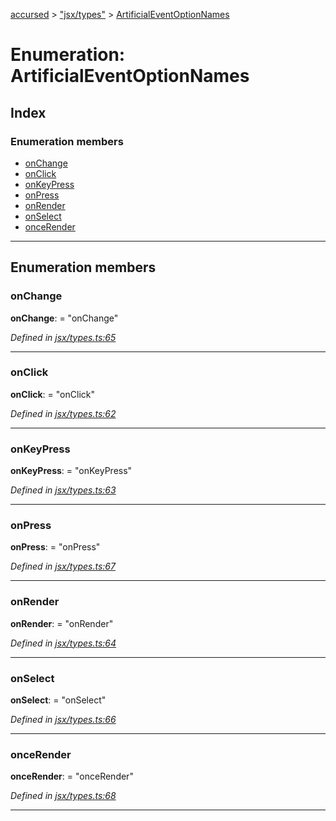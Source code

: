 [accursed](../README.md) > ["jsx/types"](../modules/_jsx_types_.md) > [ArtificialEventOptionNames](../enums/_jsx_types_.artificialeventoptionnames.md)

# Enumeration: ArtificialEventOptionNames

## Index

### Enumeration members

* [onChange](_jsx_types_.artificialeventoptionnames.md#onchange)
* [onClick](_jsx_types_.artificialeventoptionnames.md#onclick)
* [onKeyPress](_jsx_types_.artificialeventoptionnames.md#onkeypress)
* [onPress](_jsx_types_.artificialeventoptionnames.md#onpress)
* [onRender](_jsx_types_.artificialeventoptionnames.md#onrender)
* [onSelect](_jsx_types_.artificialeventoptionnames.md#onselect)
* [onceRender](_jsx_types_.artificialeventoptionnames.md#oncerender)

---

## Enumeration members

<a id="onchange"></a>

###  onChange

**onChange**:  = "onChange"

*Defined in [jsx/types.ts:65](https://github.com/cancerberoSgx/accursed/blob/978b980/src/jsx/types.ts#L65)*

___
<a id="onclick"></a>

###  onClick

**onClick**:  = "onClick"

*Defined in [jsx/types.ts:62](https://github.com/cancerberoSgx/accursed/blob/978b980/src/jsx/types.ts#L62)*

___
<a id="onkeypress"></a>

###  onKeyPress

**onKeyPress**:  = "onKeyPress"

*Defined in [jsx/types.ts:63](https://github.com/cancerberoSgx/accursed/blob/978b980/src/jsx/types.ts#L63)*

___
<a id="onpress"></a>

###  onPress

**onPress**:  = "onPress"

*Defined in [jsx/types.ts:67](https://github.com/cancerberoSgx/accursed/blob/978b980/src/jsx/types.ts#L67)*

___
<a id="onrender"></a>

###  onRender

**onRender**:  = "onRender"

*Defined in [jsx/types.ts:64](https://github.com/cancerberoSgx/accursed/blob/978b980/src/jsx/types.ts#L64)*

___
<a id="onselect"></a>

###  onSelect

**onSelect**:  = "onSelect"

*Defined in [jsx/types.ts:66](https://github.com/cancerberoSgx/accursed/blob/978b980/src/jsx/types.ts#L66)*

___
<a id="oncerender"></a>

###  onceRender

**onceRender**:  = "onceRender"

*Defined in [jsx/types.ts:68](https://github.com/cancerberoSgx/accursed/blob/978b980/src/jsx/types.ts#L68)*

___

